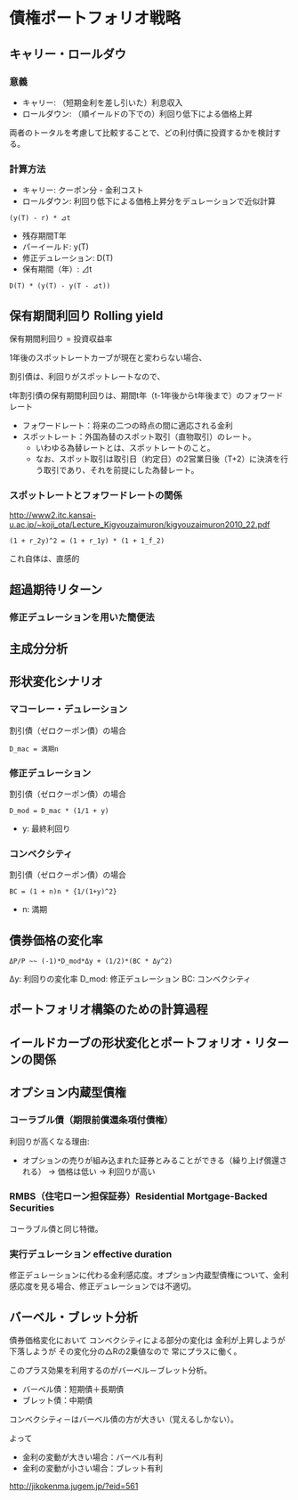 # 債権ポートフォリオ戦略

## キャリー・ロールダウ

### 意義
* キャリー: （短期金利を差し引いた）利息収入
* ロールダウン: （順イールドの下での）利回り低下による価格上昇

両者のトータルを考慮して比較することで、どの利付債に投資するかを検討する。

### 計算方法
* キャリー: クーポン分 - 金利コスト
* ロールダウン: 利回り低下による価格上昇分をデュレーションで近似計算
```
(y(T) - r) * ⊿t
```
* 残存期間T年
* パーイールド: y(T)
* 修正デュレーション: D(T)
* 保有期間（年）: ⊿t
```
D(T) * (y(T) - y(T - ⊿t))
```


## 保有期間利回り Rolling yield

保有期間利回り = 投資収益率

1年後のスポットレートカーブが現在と変わらない場合、

割引債は、利回りがスポットレートなので、

t年割引債の保有期間利回りは、期間t年（t-1年後からt年後まで）のフォワードレート

* フォワードレート：将来の二つの時点の間に適応される金利
* スポットレート：外国為替のスポット取引（直物取引）のレート。
  * いわゆる為替レートとは、スポットレートのこと。
  * なお、スポット取引は取引日（約定日）の2営業日後（T+2）に決済を行う取引であり、それを前提にした為替レート。
  
### スポットレートとフォワードレートの関係

http://www2.itc.kansai-u.ac.jp/~koji_ota/Lecture_Kigyouzaimuron/kigyouzaimuron2010_22.pdf

```
(1 + r_2y)^2 = (1 + r_1y) * (1 + 1_f_2) 
```

これ自体は、直感的

## 超過期待リターン

### 修正デュレーションを用いた簡便法

## 主成分分析

## 形状変化シナリオ

### マコーレー・デュレーション

割引債（ゼロクーポン債）の場合
```
D_mac = 満期n
```

### 修正デュレーション

割引債（ゼロクーポン債）の場合
```
D_mod = D_mac * (1/1 + y)
```
* y: 最終利回り
### コンベクシティ

割引債（ゼロクーポン債）の場合
```
BC = (1 + n)n * {1/(1+y)^2}
```
* n: 満期

## 債券価格の変化率
```
ΔP/P ~~ (-1)*D_mod*Δy + (1/2)*(BC * Δy^2)
```
Δy: 利回りの変化率
D_mod: 修正デュレーション
BC: コンベクシティ

## ポートフォリオ構築のための計算過程

## イールドカーブの形状変化とポートフォリオ・リターンの関係

## オプション内蔵型債権

### コーラブル債（期限前償還条項付債権）
利回りが高くなる理由:
* オプションの売りが組み込まれた証券とみることができる（繰り上げ償還される） -> 価格は低い -> 利回りが高い
### RMBS（住宅ローン担保証券）Residential Mortgage-Backed Securities
コーラブル債と同じ特徴。


### 実行デュレーション effective duration
修正デュレーションに代わる金利感応度。オプション内蔵型債権について、金利感応度を見る場合、修正デュレーションでは不適切。

## バーベル・ブレット分析

債券価格変化において
コンベクシティによる部分の変化は
金利が上昇しようが下落しようが
その変化分の△Rの2乗値なので
常にプラスに働く。

このプラス効果を利用するのがバーベル－ブレット分析。


* バーベル債：短期債＋長期債
* ブレット債：中期債


コンベクシティ－はバーベル債の方が大きい（覚えるしかない）。

よって

* 金利の変動が大きい場合：バーベル有利
* 金利の変動が小さい場合：ブレット有利

http://jikokenma.jugem.jp/?eid=561



